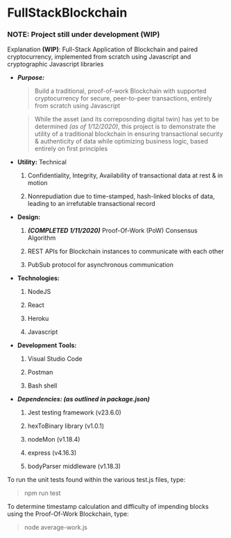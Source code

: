 # FullStackBlockchain

### NOTE: Project still under development (WIP)
Explanation **(WIP)**: Full-Stack Application of Blockchain and paired cryptocurrency, implemented from scratch using Javascript and cryptographic Javascript libraries 

  * ***Purpose:***
	> Build a traditional, proof-of-work Blockchain with supported cryptocurrency for secure, peer-to-peer transactions, entirely from scratch using Javascript
	
	> While the asset (and its correposnding digital twin) has yet to be determined *(as of 1/12/2020)*, this project is to demonstrate the utility of a 
	traditional blockchain in ensuring transactional security & authenticity of data while optimizing business logic, based entirely on first principles 

  * **Utility:**
	Technical
	1. Confidentiality, Integrity, Availability of transactional data at rest & in motion
	
	2. Nonrepudiation due to time-stamped, hash-linked blocks of data, leading to an irrefutable transactional record

  * **Design:**
	1. ***(COMPLETED 1/11/2020)*** Proof-Of-Work (PoW) Consensus Algorithm 
	
	2. REST APIs for Blockchain instances to communicate with each other
	
	3. PubSub protocol for asynchronous communication 
  
  * **Technologies:**
	1. NodeJS
	
	2. React
	
	3. Heroku
	
	4. Javascript

  * **Development Tools:**
	1. Visual Studio Code

	2. Postman

	3. Bash shell

  * ***Dependencies: (as outlined in package.json)***
	1. Jest testing framework (v23.6.0)
	
	2. hexToBinary library (v1.0.1)
	
	3. nodeMon (v1.18.4)
	
	4. express (v4.16.3)
	
	5. bodyParser middleware (v1.18.3)

To run the unit tests found within the various test.js files, type:
  > npm run test
  
To determine timestamp calculation and difficulty of impending blocks using the Proof-Of-Work Blockchain, type:
  > node average-work.js